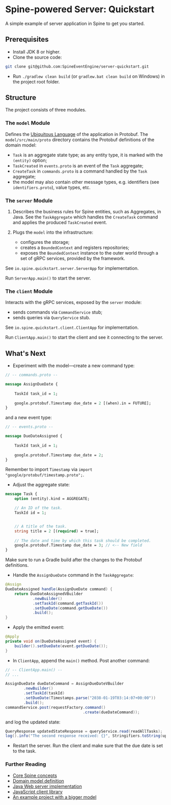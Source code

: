 # Spine-powered Server: Quickstart
A simple example of server application in Spine to get you started.

## Prerequisites

* Install JDK 8 or higher.
* Clone the source code: 
```bash
git clone git@github.com:SpineEventEngine/server-quickstart.git
```
* Run `./gradlew clean build` (or `gradlew.bat clean build` on Windows) in the project root folder.

## Structure

The project consists of three modules.

### The `model` Module

Defines the [Ubiquitous Language](https://martinfowler.com/bliki/UbiquitousLanguage.html) 
of the application in Protobuf.
The `model/src/main/proto` directory contains the Protobuf definitions of the domain model:
 * `Task` is an aggregate state type; as any entity type, it is marked with the `(entity)` option;
 * `TaskCreated` in `events.proto` is an event of the `Task` aggregate;
 * `CreateTask` in `commands.proto` is a command handled by the `Task` aggregate;
 * the model may also contain other message types, e.g. identifiers (see `identifiers.proto`), value
 types, etc.

### The `server` Module

1. Describes the business rules for Spine entities, such as Aggregates, in Java.
See the `TaskAggregate` which handles the `CreateTask` command and applies the produced
`TaskCreated` event.

2. Plugs the `model` into the infrastructure: 
   * configures the storage;
   * creates a `BoundedContext` and registers repositories;
   * exposes the `BoundedContext` instance to the outer world through a set of gRPC services,
   provided by the framework.

See `io.spine.quickstart.server.ServerApp` for implementation. 

Run `ServerApp.main()` to start the server.

### The `client` Module

Interacts with the gRPC services, exposed by the `server` module: 
 * sends commands via `CommandService` stub;
 * sends queries via `QueryService` stub.

See `io.spine.quickstart.client.ClientApp` for implementation.

Run `ClientApp.main()` to start the client and see it connecting to the server.
 
## What's Next

 * Experiment with the model—create a new command type:
```proto
// -- commands.proto --

message AssignDueDate {
    
    TaskId task_id = 1;
    
    google.protobuf.Timestamp due_date = 2 [(when).in = FUTURE];
}
```
and a new event type:
```proto
// -- events.proto --

message DueDateAssigned {
    
    TaskId task_id = 1;
    
    google.protobuf.Timestamp due_date = 2;   
}
```
Remember to import `Timestamp` via `import "google/protobuf/timestamp.proto";`.
 * Adjust the aggregate state:
```proto
message Task {
    option (entity).kind = AGGREGATE;

    // An ID of the task.
    TaskId id = 1;


    // A title of the task.
    string title = 2 [(required) = true];
    
    // The date and time by which this task should be completed.
    google.protobuf.Timestamp due_date = 3; // <-- New field
}
```
Make sure to run a Gradle build after the changes to the Protobuf definitions.
 * Handle the `AssignDueDate` command in the `TaskAggregate`:
```java
@Assign
DueDateAssigned handle(AssignDueDate command) {
    return DueDateAssignedVBuilder
            .newBuilder()
            .setTaskId(command.getTaskId())
            .setDueDate(command.getDueDate())
            .build();
}
```
 * Apply the emitted event:
```java
@Apply
private void on(DueDateAssigned event) {
    builder().setDueDate(event.getDueDate());
}
```
 * In `ClientApp`, append the `main()` method. Post another command:
```java
// -- ClientApp.main() -- 
// ...

AssignDueDate dueDateCommand = AssignDueDateVBuilder
        .newBuilder()
        .setTaskId(taskId)
        .setDueDate(Timestamps.parse("2038-01-19T03:14:07+00:00"))
        .build();
commandService.post(requestFactory.command()
                                  .create(dueDateCommand));
```
and log the updated state:
```java
QueryResponse updatedStateResponse = queryService.read(readAllTasks);
log().info("The second response received: {}", Stringifiers.toString(updatedStateResponse));
```
 * Restart the server. Run the client and make sure that the due date is set to the task. 

### Further Reading
 * [Core Spine concepts](https://spine.io/docs/guides/concepts.html)
 * [Domain model definition](https://spine.io/docs/guides/model-definition.html)
 * [Java Web server implementation](https://github.com/SpineEventEngine/web)
 * [JavaScript client library](https://www.npmjs.com/package/spine-web)
 * [An example project with a bigger model](https://github.com/SpineEventEngine/todo-list)
